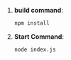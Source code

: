 1. **build command**:
    ```bash
    npm install
    ```

2. **Start Command**:
    ```bash
    node index.js
    ```
